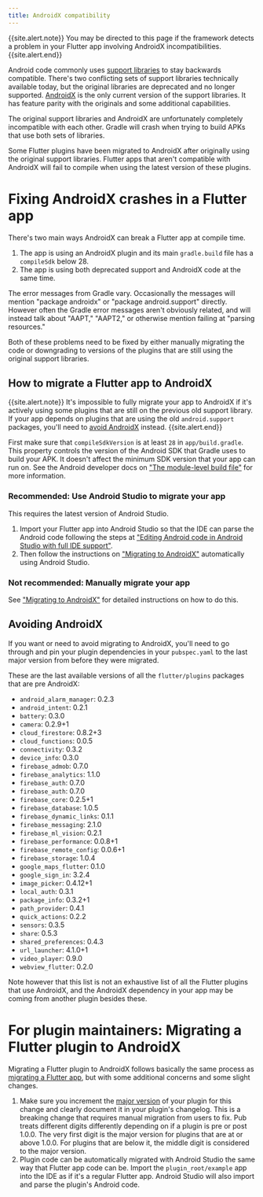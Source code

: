 ```yaml
---
title: AndroidX compatibility
---
```


{{site.alert.note}}
  You may be directed to this page if the framework detects a problem in your
  Flutter app involving AndroidX incompatibilities.
{{site.alert.end}}

Android code commonly uses [support
libraries](https://developer.android.com/topic/libraries/support-library/) to
stay backwards compatible. There's two conflicting sets of support libraries
technically available today, but the
original libraries are deprecated and no longer supported.
[AndroidX](https://developer.android.com/jetpack/androidx/) is the only current
version of the support libraries. It has feature parity with the originals and
some additional capabilities.

The original support libraries and AndroidX are unfortunately completely
incompatible with each other. Gradle will crash when trying to build APKs that
use both sets of libraries.

Some Flutter plugins have been migrated to AndroidX after originally using the
original support libraries. Flutter apps that aren't compatible with AndroidX
will fail to compile when using the latest version of these plugins.

# Fixing AndroidX crashes in a Flutter app

There's two main ways AndroidX can break a Flutter app at compile time.

1. The app is using an AndroidX plugin and its main `gradle.build` file has a
   `compileSdk` below 28.
2. The app is using both deprecated support and AndroidX code at the same time.

The error messages from Gradle vary. Occasionally the messages will mention
"package androidx" or "package android.support" directly. However often the
Gradle error messages aren't obviously related, and will instead talk about
"AAPT," "AAPT2," or otherwise mention failing at "parsing resources."

Both of these problems need to be fixed by either manually migrating the code or
downgrading to versions of the plugins that are still using the original support
libraries.

## How to migrate a Flutter app to AndroidX

{{site.alert.note}}
  It's impossible to fully migrate your app to AndroidX if it's actively using
  some plugins that are still on the previous old support library. If your app
  depends on plugins that are using the old `android.support` packages, you'll
  need to [avoid AndroidX](#avoiding-androidx) instead.
{{site.alert.end}}

First make sure that `compileSdkVersion` is at least `28` in `app/build.gradle`.
This property controls the version of the Android SDK that Gradle uses to build
your APK. It doesn't affect the minimum SDK version that your app can run on.
See the Android developer docs on ["The module-level build
file"](https://developer.android.com/studio/build/#module-level) for more
information.

### Recommended: Use Android Studio to migrate your app

This requires the latest version of Android Studio.

1. Import your Flutter app into Android Studio so that the IDE can parse the
   Android code following the steps at ["Editing Android code in Android Studio
   with full IDE
   support"](https://flutter.io/docs/development/tools/android-studio#android-ide).
2. Then follow the instructions on ["Migrating to
   AndroidX"](https://developer.android.com/jetpack/androidx/migrate)
   automatically using Android Studio.

### Not recommended: Manually migrate your app

See ["Migrating to
AndroidX"](https://developer.android.com/jetpack/androidx/migrate) for detailed
instructions on how to do this.

## Avoiding AndroidX

If you want or need to avoid migrating to AndroidX, you'll need to go through
and pin your plugin dependencies in your `pubspec.yaml` to the last major
version from before they were migrated.

These are the last available versions of all the `flutter/plugins` packages that
are pre AndroidX:

- `android_alarm_manager`: 0.2.3
- `android_intent`: 0.2.1
- `battery`: 0.3.0
- `camera`: 0.2.9+1
- `cloud_firestore`: 0.8.2+3
- `cloud_functions`: 0.0.5
- `connectivity`: 0.3.2
- `device_info`: 0.3.0
- `firebase_admob`: 0.7.0
- `firebase_analytics`: 1.1.0
- `firebase_auth`: 0.7.0
- `firebase_auth`: 0.7.0
- `firebase_core`: 0.2.5+1
- `firebase_database`: 1.0.5
- `firebase_dynamic_links`: 0.1.1
- `firebase_messaging`: 2.1.0
- `firebase_ml_vision`: 0.2.1
- `firebase_performance`: 0.0.8+1
- `firebase_remote_config`: 0.0.6+1
- `firebase_storage`: 1.0.4
- `google_maps_flutter`: 0.1.0
- `google_sign_in`: 3.2.4
- `image_picker`: 0.4.12+1
- `local_auth`: 0.3.1
- `package_info`: 0.3.2+1
- `path_provider`: 0.4.1
- `quick_actions`: 0.2.2
- `sensors`: 0.3.5
- `share`: 0.5.3
- `shared_preferences`: 0.4.3
- `url_launcher`: 4.1.0+1
- `video_player`: 0.9.0
- `webview_flutter`: 0.2.0

Note however that this list is not an exhaustive list of all the Flutter plugins
that use AndroidX, and the AndroidX dependency in your app may be coming from
another plugin besides these.

# For plugin maintainers: Migrating a Flutter plugin to AndroidX

Migrating a Flutter plugin to AndroidX follows basically the same process as
[migrating a Flutter app](#How-to-migrate-a-Flutter-app-to-AndroidX), but with
some additional concerns and some slight changes.

1. Make sure you increment the [major
   version](https://www.dartlang.org/tools/pub/versioning#semantic-versions) of
   your plugin for this change and clearly document it in your plugin's
   changelog. This is a breaking change that requires manual migration from
   users to fix. Pub treats different digits differently depending on if a
   plugin is pre or post 1.0.0. The very first digit is the major version for
   plugins that are at or above 1.0.0. For plugins that are below it, the middle
   digit is considered to the major version.
2. Plugin code can be automatically migrated with Android Studio the same way
   that Flutter app code can be. Import the `plugin_root/example` app into the
   IDE as if it's a regular Flutter app. Android Studio will also import and
   parse the plugin's Android code.